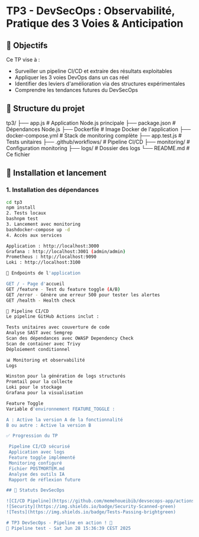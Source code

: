 # TP3 - DevSecOps : Observabilité, Pratique des 3 Voies & Anticipation

## 🎯 Objectifs

Ce TP vise à :
- Surveiller un pipeline CI/CD et extraire des résultats exploitables
- Appliquer les 3 voies DevOps dans un cas réel
- Identifier des leviers d'amélioration via des structures expérimentales
- Comprendre les tendances futures du DevSecOps

## 📁 Structure du projet
tp3/
├── app.js                    # Application Node.js principale
├── package.json              # Dépendances Node.js
├── Dockerfile               # Image Docker de l'application
├── docker-compose.yml       # Stack de monitoring complète
├── app.test.js             # Tests unitaires
├── .github/workflows/       # Pipeline CI/CD
├── monitoring/             # Configuration monitoring
├── logs/                   # Dossier des logs
└── README.md               # Ce fichier

## 🚀 Installation et lancement

### 1. Installation des dépendances
```bash
cd tp3
npm install
2. Tests locaux
bashnpm test
3. Lancement avec monitoring
bashdocker-compose up -d
4. Accès aux services

Application : http://localhost:3000
Grafana : http://localhost:3001 (admin/admin)
Prometheus : http://localhost:9090
Loki : http://localhost:3100

🔗 Endpoints de l'application

GET / - Page d'accueil
GET /feature - Test du feature toggle (A/B)
GET /error - Génère une erreur 500 pour tester les alertes
GET /health - Health check

🔄 Pipeline CI/CD
Le pipeline GitHub Actions inclut :

Tests unitaires avec couverture de code
Analyse SAST avec Semgrep
Scan des dépendances avec OWASP Dependency Check
Scan de container avec Trivy
Déploiement conditionnel

📊 Monitoring et observabilité
Logs

Winston pour la génération de logs structurés
Promtail pour la collecte
Loki pour le stockage
Grafana pour la visualisation

Feature Toggle
Variable d'environnement FEATURE_TOGGLE :

A : Active la version A de la fonctionnalité
B ou autre : Active la version B

✅ Progression du TP

 Pipeline CI/CD sécurisé
 Application avec logs
 Feature toggle implémenté
 Monitoring configuré
 Fichier POSTMORTEM.md
 Analyse des outils IA
 Rapport de réflexion future

## 🎯 Statuts DevSecOps

![CI/CD Pipeline](https://github.com/memehoueibib/devsecops-app/actions/workflows/ci-cd.yml/badge.svg)
![Security](https://img.shields.io/badge/Security-Scanned-green)
![Tests](https://img.shields.io/badge/Tests-Passing-brightgreen)

# TP3 DevSecOps - Pipeline en action ! 🚀
🚀 Pipeline test - Sat Jun 28 15:36:39 CEST 2025
